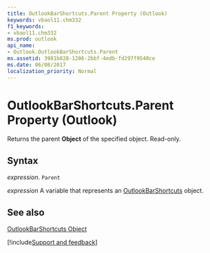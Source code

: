 ```yaml
---
title: OutlookBarShortcuts.Parent Property (Outlook)
keywords: vbaol11.chm332
f1_keywords:
- vbaol11.chm332
ms.prod: outlook
api_name:
- Outlook.OutlookBarShortcuts.Parent
ms.assetid: 3981b828-1286-2bbf-4edb-fd297f9540ce
ms.date: 06/08/2017
localization_priority: Normal
---
```



# OutlookBarShortcuts.Parent Property (Outlook)

Returns the parent  **Object** of the specified object. Read-only.


## Syntax

_expression_. `Parent`

_expression_ A variable that represents an [OutlookBarShortcuts](./Outlook.OutlookBarShortcuts.md) object.


## See also


[OutlookBarShortcuts Object](Outlook.OutlookBarShortcuts.md)

[!include[Support and feedback](~/includes/feedback-boilerplate.md)]